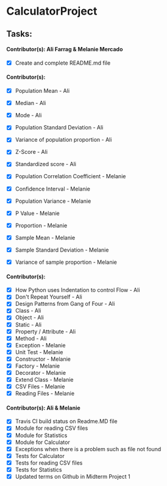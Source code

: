 # CalculatorProject


## Tasks:

#### Contributor(s): Ali Farrag & Melanie Mercado
- [X] Create and complete README.md file

#### Contributor(s):
- [X] Population Mean - Ali
- [X] Median - Ali
- [X] Mode - Ali
- [X] Population Standard Deviation - Ali
- [X] Variance of population proportion - Ali
- [X] Z-Score - Ali
- [X] Standardized score - Ali
- [X] Population Correlation Coefficient - Melanie
- [X] Confidence Interval - Melanie
- [X] Population Variance - Melanie
- [X] P Value - Melanie
- [X] Proportion - Melanie
- [X] Sample Mean - Melanie
- [X] Sample Standard Deviation - Melanie
- [X] Variance of sample proportion - Melanie


#### Contributor(s): 
- [X] How Python uses Indentation to control Flow - Ali
- [X] Don't Repeat Yourself - Ali
- [X] Design Patterns from Gang of Four - Ali
- [X] Class - Ali
- [X] Object - Ali
- [X] Static - Ali
- [X] Property / Attribute - Ali
- [X] Method - Ali
- [X] Exception - Melanie
- [X] Unit Test - Melanie
- [X] Constructor - Melanie
- [X] Factory - Melanie
- [X] Decorator - Melanie
- [X] Extend Class - Melanie
- [X] CSV Files - Melanie
- [X] Reading Files - Melanie

#### Contributor(s): Ali & Melanie
- [X] Travis CI build status on Readme.MD file
- [X] Module for reading CSV files
- [X] Module for Statistics
- [X] Module for Calculator
- [X] Exceptions when there is a problem such as file not found
- [X] Tests for Calculator
- [X] Tests for reading CSV files
- [X] Tests for Statistics
- [X] Updated terms on Github in Midterm Project 1